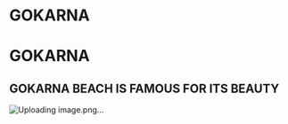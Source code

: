 # GOKARNA
<HTML>
  <HEAD>
    <H1>GOKARNA</H1>
    <H2>GOKARNA BEACH IS FAMOUS FOR ITS BEAUTY</H2>

![Uploading image.png…]()


      
  </HEAD>
</HTML>
